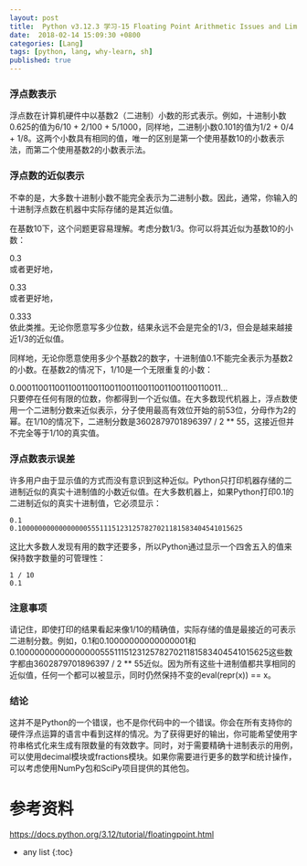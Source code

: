 ```yaml
---
layout: post
title:  Python v3.12.3 学习-15 Floating Point Arithmetic Issues and Limitations
date:  2018-02-14 15:09:30 +0800 
categories: [Lang]
tags: [python, lang, why-learn, sh]
published: true
---
```


### 浮点数表示

浮点数在计算机硬件中以基数2（二进制）小数的形式表示。例如，十进制小数0.625的值为6/10 + 2/100 + 5/1000，同样地，二进制小数0.101的值为1/2 + 0/4 + 1/8。这两个小数具有相同的值，唯一的区别是第一个使用基数10的小数表示法，而第二个使用基数2的小数表示法。

### 浮点数的近似表示

不幸的是，大多数十进制小数不能完全表示为二进制小数。因此，通常，你输入的十进制浮点数在机器中实际存储的是其近似值。

在基数10下，这个问题更容易理解。考虑分数1/3。你可以将其近似为基数10的小数：

0.3  
或者更好地，  

0.33  
或者更好地，  

0.333  
依此类推。无论你愿意写多少位数，结果永远不会是完全的1/3，但会是越来越接近1/3的近似值。

同样地，无论你愿意使用多少个基数2的数字，十进制值0.1不能完全表示为基数2的小数。在基数2的情况下，1/10是一个无限重复的小数：

0.0001100110011001100110011001100110011001100110011...  
只要停在任何有限的位数，你都得到一个近似值。在大多数现代机器上，浮点数使用一个二进制分数来近似表示，分子使用最高有效位开始的前53位，分母作为2的幂。在1/10的情况下，二进制分数是3602879701896397 / 2 ** 55，这接近但并不完全等于1/10的真实值。

### 浮点数表示误差

许多用户由于显示值的方式而没有意识到这种近似。Python只打印机器存储的二进制近似的真实十进制值的小数近似值。在大多数机器上，如果Python打印0.1的二进制近似的真实十进制值，它必须显示：

```
0.1  
0.1000000000000000055511151231257827021181583404541015625
```

这比大多数人发现有用的数字还要多，所以Python通过显示一个四舍五入的值来保持数字数量的可管理性：

```
1 / 10  
0.1
```

### 注意事项

请记住，即使打印的结果看起来像1/10的精确值，实际存储的值是最接近的可表示二进制分数。例如，0.1和0.10000000000000001和0.1000000000000000055511151231257827021181583404541015625这些数字都由3602879701896397 / 2 ** 55近似。因为所有这些十进制值都共享相同的近似值，任何一个都可以被显示，同时仍然保持不变的eval(repr(x)) == x。

### 结论

这并不是Python的一个错误，也不是你代码中的一个错误。你会在所有支持你的硬件浮点运算的语言中看到这样的情况。为了获得更好的输出，你可能希望使用字符串格式化来生成有限数量的有效数字。同时，对于需要精确十进制表示的用例，可以使用decimal模块或fractions模块。如果你需要进行更多的数学和统计操作，可以考虑使用NumPy包和SciPy项目提供的其他包。

# 参考资料

https://docs.python.org/3.12/tutorial/floatingpoint.html

* any list
{:toc}


